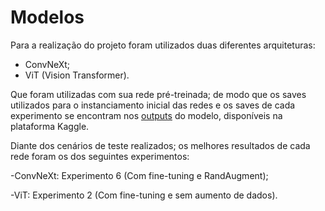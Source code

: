 # Modelos

Para a realização do projeto foram utilizados duas diferentes arquiteturas:

- ConvNeXt;
- ViT (Vision Transformer).

Que foram utilizadas com sua rede pré-treinada; de modo que os saves utilizados para o instanciamento inicial das redes e os saves de cada experimento se encontram nos [outputs](https://www.kaggle.com/code/raphaeldamasceno/deepfakes-recognition/output) do modelo, disponíveis na plataforma Kaggle.

Diante dos cenários de teste realizados; os melhores resultados de cada rede foram os dos seguintes experimentos:

-ConvNeXt: Experimento 6 (Com fine-tuning e RandAugment);

-ViT: Experimento 2 (Com fine-tuning e sem aumento de dados).
